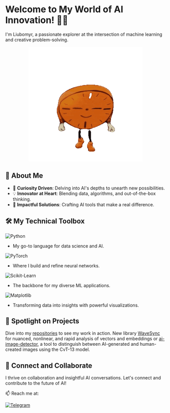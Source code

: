 # Welcome to My World of AI Innovation! 👋🌐

I'm Liubomyr, a passionate explorer at the intersection of machine learning and creative problem-solving.

<p align="center">
  <img src="./miss_minutes.gif" alt="Miss Minutes Greeting"/>
</p>

## 🧐 About Me

- 🌱 **Curiosity Driven**: Delving into AI's depths to unearth new possibilities.
- 💡 **Innovator at Heart**: Blending data, algorithms, and out-of-the-box thinking.
- 🎯 **Impactful Solutions**: Crafting AI tools that make a real difference.

## 🛠️ My Technical Toolbox

![Python](https://img.shields.io/badge/Python-3776AB?style=for-the-badge&logo=python&logoColor=white)
- My go-to language for data science and AI.

![PyTorch](https://img.shields.io/badge/PyTorch-%23EE4C2C.svg?&style=for-the-badge&logo=PyTorch&logoColor=white)
- Where I build and refine neural networks.

![Scikit-Learn](https://img.shields.io/badge/scikit_learn-F7931E?style=for-the-badge&logo=scikit-learn&logoColor=white)
- The backbone for my diverse ML applications.
  
![Matplotlib](https://img.shields.io/badge/Matplotlib-11557C?style=for-the-badge&logo=matplotlib&logoColor=white)
- Transforming data into insights with powerful visualizations.

## 🌟 Spotlight on Projects

Dive into my [repositories](https://github.com/guyfloki?tab=repositories) to see my work in action. New library [WaveSync](https://github.com/guyfloki/wavesync) for nuanced, nonlinear, and rapid analysis of vectors and embeddings or [ai-image-detector](https://github.com/guyfloki/ai-image-detector), a tool to distinguish between AI-generated and human-created images using the CvT-13 model.



## 🤝 Connect and Collaborate

I thrive on collaboration and insightful AI conversations. Let's connect and contribute to the future of AI!

📫 Reach me at:  

<a href="https://t.me/AGI_person">
    <img src="https://upload.wikimedia.org/wikipedia/commons/8/82/Telegram_logo.svg" width="50" height="50" alt="Telegram"/>
</a>

